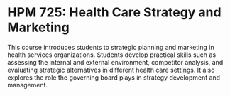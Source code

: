 # HPM 725: Health Care Strategy and Marketing

This course introduces students to strategic planning and marketing in health services organizations. Students develop practical skills such as assessing the internal and external environment, competitor analysis, and evaluating strategic alternatives in different health care settings. It also explores the role the governing board plays in strategy development and management.